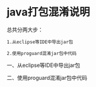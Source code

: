 # java打包混淆说明

总共分两大步：

    1.从eclipse等IDE中导出jar包

    2.使用proguard混淆jar包中代码

一、从eclipse等IDE中导出jar包



二、使用proguard混淆jar包中代码




